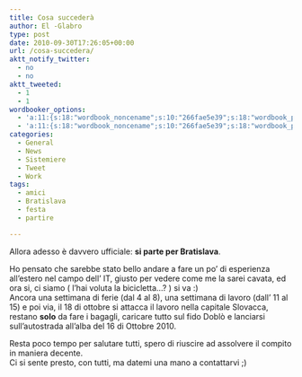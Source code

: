 ```yaml
---
title: Cosa succederà
author: El -Glabro
type: post
date: 2010-09-30T17:26:05+00:00
url: /cosa-succedera/
aktt_notify_twitter:
  - no
  - no
aktt_tweeted:
  - 1
  - 1
wordbooker_options:
  - 'a:11:{s:18:"wordbook_noncename";s:10:"266fae5e39";s:18:"wordbook_page_post";s:4:"-100";s:18:"wordbook_orandpage";s:1:"2";s:23:"wordbook_default_author";s:1:"1";s:23:"wordbook_extract_length";s:3:"300";s:19:"wordbook_actionlink";s:3:"300";s:26:"wordbooker_publish_default";s:2:"on";s:27:"wordbooker_publish_override";s:2:"on";s:18:"wordbook_attribute";s:17:"News@T-hoster.com";s:29:"wordbooker_status_update_text";s:35:": New blog post :  %title% - %link%";s:20:"wordbook_comment_get";s:2:"on";}'
  - 'a:11:{s:18:"wordbook_noncename";s:10:"266fae5e39";s:18:"wordbook_page_post";s:4:"-100";s:18:"wordbook_orandpage";s:1:"2";s:23:"wordbook_default_author";s:1:"1";s:23:"wordbook_extract_length";s:3:"300";s:19:"wordbook_actionlink";s:3:"300";s:26:"wordbooker_publish_default";s:2:"on";s:27:"wordbooker_publish_override";s:2:"on";s:18:"wordbook_attribute";s:17:"News@T-hoster.com";s:29:"wordbooker_status_update_text";s:35:": New blog post :  %title% - %link%";s:20:"wordbook_comment_get";s:2:"on";}'
categories:
  - General
  - News
  - Sistemiere
  - Tweet
  - Work
tags:
  - amici
  - Bratislava
  - festa
  - partire

---
```

Allora adesso è davvero ufficiale: **si parte per Bratislava**.

Ho pensato che sarebbe stato bello andare a fare un po&#8217; di esperienza all&#8217;estero nel campo dell&#8217; IT, giusto per vedere come me la sarei cavata, ed ora si, ci siamo ( l&#8217;hai voluta la bicicletta&#8230;? ) si va :)  
Ancora una settimana di ferie (dal 4 al 8), una settimana di lavoro (dall&#8217; 11 al 15) e poi via, il 18 di ottobre si attacca il lavoro nella capitale Slovacca, restano **solo** da fare i bagagli, caricare tutto sul fido Doblò e lanciarsi sull&#8217;autostrada all&#8217;alba del 16 di Ottobre 2010.

Resta poco tempo per salutare tutti, spero di riuscire ad assolvere il compito in maniera decente.  
Ci si sente presto, con tutti, ma datemi una mano a contattarvi ;)